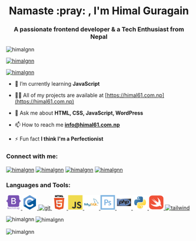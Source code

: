 <h1 align="center">Namaste :pray: , I'm Himal Guragain</h1>
<h3 align="center">A passionate frontend developer & a Tech Enthusiast from Nepal</h3>

<p align="left"> <img src="https://komarev.com/ghpvc/?username=himalgnn&label=Profile%20views&color=0e75b6&style=flat" alt="himalgnn" /> </p>

<p align="left"> <a href="https://github.com/ryo-ma/github-profile-trophy"><img src="https://github-profile-trophy.vercel.app/?username=himalgnn" alt="himalgnn" /></a> </p>

<p align="left"> <a href="https://twitter.com/himalgnn" target="blank"><img src="https://img.shields.io/twitter/follow/himalgnn?logo=twitter&style=for-the-badge" alt="himalgnn" /></a> </p>

- 🌱 I’m currently learning **JavaScript**

- 👨‍💻 All of my projects are available at [https://himal61.com.np](https://himal61.com.np)

- 💬 Ask me about **HTML, CSS, JavaScript, WordPress**

- 📫 How to reach me **info@himal61.com.np**

- ⚡ Fun fact **I think I'm a Perfectionist**

<h3 align="left">Connect with me:</h3>
<p align="left">
<a href="https://twitter.com/himalgnn" target="blank"><img align="center" src="https://raw.githubusercontent.com/rahuldkjain/github-profile-readme-generator/master/src/images/icons/Social/twitter.svg" alt="himalgnn" height="30" width="40" /></a>
<a href="https://linkedin.com/in/himalgnn" target="blank"><img align="center" src="https://raw.githubusercontent.com/rahuldkjain/github-profile-readme-generator/master/src/images/icons/Social/linked-in-alt.svg" alt="himalgnn" height="30" width="40" /></a>
<a href="https://fb.com/himalgnn" target="blank"><img align="center" src="https://raw.githubusercontent.com/rahuldkjain/github-profile-readme-generator/master/src/images/icons/Social/facebook.svg" alt="himalgnn" height="30" width="40" /></a>
<a href="https://instagram.com/himalgnn" target="blank"><img align="center" src="https://raw.githubusercontent.com/rahuldkjain/github-profile-readme-generator/master/src/images/icons/Social/instagram.svg" alt="himalgnn" height="30" width="40" /></a>
</p>

<h3 align="left">Languages and Tools:</h3>
<p align="left"> <a href="https://getbootstrap.com" target="_blank" rel="noreferrer"> <img src="https://raw.githubusercontent.com/devicons/devicon/master/icons/bootstrap/bootstrap-plain-wordmark.svg" alt="bootstrap" width="40" height="40"/> </a> <a href="https://www.cprogramming.com/" target="_blank" rel="noreferrer"> <img src="https://raw.githubusercontent.com/devicons/devicon/master/icons/c/c-original.svg" alt="c" width="40" height="40"/> </a> <a href="https://git-scm.com/" target="_blank" rel="noreferrer"> <img src="https://www.vectorlogo.zone/logos/git-scm/git-scm-icon.svg" alt="git" width="40" height="40"/> </a> <a href="https://www.w3.org/html/" target="_blank" rel="noreferrer"> <img src="https://raw.githubusercontent.com/devicons/devicon/master/icons/html5/html5-original-wordmark.svg" alt="html5" width="40" height="40"/> </a> <a href="https://developer.mozilla.org/en-US/docs/Web/JavaScript" target="_blank" rel="noreferrer"> <img src="https://raw.githubusercontent.com/devicons/devicon/master/icons/javascript/javascript-original.svg" alt="javascript" width="40" height="40"/> </a> <a href="https://www.mysql.com/" target="_blank" rel="noreferrer"> <img src="https://raw.githubusercontent.com/devicons/devicon/master/icons/mysql/mysql-original-wordmark.svg" alt="mysql" width="40" height="40"/> </a> <a href="https://www.photoshop.com/en" target="_blank" rel="noreferrer"> <img src="https://raw.githubusercontent.com/devicons/devicon/master/icons/photoshop/photoshop-line.svg" alt="photoshop" width="40" height="40"/> </a> <a href="https://www.php.net" target="_blank" rel="noreferrer"> <img src="https://raw.githubusercontent.com/devicons/devicon/master/icons/php/php-original.svg" alt="php" width="40" height="40"/> </a> <a href="https://www.python.org" target="_blank" rel="noreferrer"> <img src="https://raw.githubusercontent.com/devicons/devicon/master/icons/python/python-original.svg" alt="python" width="40" height="40"/> </a> <a href="https://developer.apple.com/swift/" target="_blank" rel="noreferrer"> <img src="https://raw.githubusercontent.com/devicons/devicon/master/icons/swift/swift-original.svg" alt="swift" width="40" height="40"/> </a> <a href="https://tailwindcss.com/" target="_blank" rel="noreferrer"> <img src="https://www.vectorlogo.zone/logos/tailwindcss/tailwindcss-icon.svg" alt="tailwind" width="40" height="40"/> </a> </p>

<p><img align="left" src="https://github-readme-stats.vercel.app/api/top-langs?username=himalgnn&show_icons=true&locale=en&layout=compact" alt="himalgnn" /></p>

<p>&nbsp;<img align="center" src="https://github-readme-stats.vercel.app/api?username=himalgnn&show_icons=true&locale=en" alt="himalgnn" /></p>

<p><img align="center" src="https://github-readme-streak-stats.herokuapp.com/?user=himalgnn&" alt="himalgnn" /></p>
